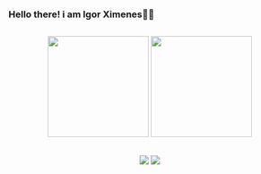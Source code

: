 ### Hello there! i am Igor Ximenes🧑‍💻
##
<div align="center">
  <a href="https://github.com/igorXimeness"></a>
  <img height="180em" src="https://github-readme-stats.vercel.app/api/top-langs/?username=igorXimeness&layout=compact&langs_count=7&theme=highcontrast"/>
  <img height="180em" src="https://github-readme-stats.vercel.app/api?username=igorXimeness&show_icons=true&theme=highcontrast"/>
</div>

##





<div align="center">
  <a href = "mailto:igorximenes27@gmail.com"><img src="https://img.shields.io/badge/-Email-%23D14836?style=for-the-badge&logo=gmail&logoColor=white" target="_blank"></a>
  <a href="https://www.linkedin.com/in/igor-ximenes/" target="_blank"><img src="https://img.shields.io/badge/-LinkedIn-%230077B5?style=for-the-badge&logo=linkedin&logoColor=white" target="_blank"></a>
</div>
